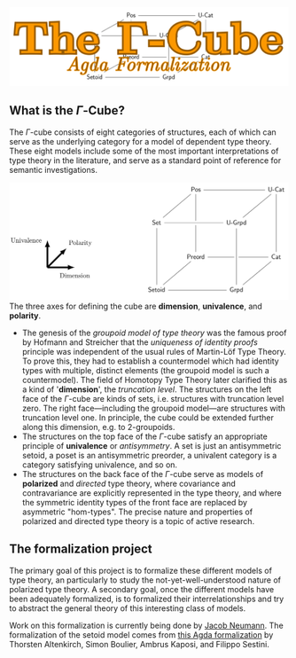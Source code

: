![The Gamma Cube Agda Formalization banner](/misc/banner.png?raw=true "The Gamma Cube - Agda Formalization")

## What is the $\Gamma$-Cube?

The $\Gamma$-cube consists of eight categories of structures, each of which can serve as the underlying category for a model of dependent type theory. These eight models include some of the most important interpretations of type theory in the literature, and serve as a standard point of reference for semantic investigations.

![The axes of the Gamma cube](/misc/axes.png?raw=true "The Gamma Cube - axes")
The three axes for defining the cube are **dimension**, **univalence**, and **polarity**.

- The genesis of the _groupoid model of type theory_ was the famous proof by Hofmann and Streicher that the _uniqueness of identity proofs_ principle was independent of the usual rules of Martin-Löf Type Theory. To prove this, they had to establish a countermodel which had identity types with multiple, distinct elements (the groupoid model is such a countermodel). The field of Homotopy Type Theory later clarified this as a kind of '**dimension**', the _truncation level_. The structures on the left face of the $\Gamma$-cube are kinds of sets, i.e. structures with truncation level zero. The right face—including the groupoid model—are structures with truncation level one. In principle, the cube could be extended further along this dimension, e.g. to 2-groupoids.
- The structures on the top face of the $\Gamma$-cube satisfy an appropriate principle of **univalence** or _antisymmetry_. A set is just an antisymmetric setoid, a poset is an antisymmetric preorder, a univalent category is a category satisfying univalence, and so on.
- The structures on the back face of the $\Gamma$-cube serve as models of **polarized** and _directed_ type theory, where covariance and contravariance are explicitly represented in the type theory, and where the symmetric identity types of the front face are replaced by asymmetric "hom-types". The precise nature and properties of polarized and directed type theory is a topic of active research.


## The formalization project

The primary goal of this project is to formalize these different models of type theory, an particularly to study the not-yet-well-understood nature of polarized type theory. A secondary goal, once the different models have been adequately formalized, is to formalized their interrelationships and try to abstract the general theory of this interesting class of models.

Work on this formalization is currently being done by [Jacob Neumann](https://jacobneu.github.io). The formalization of the setoid model comes from [this Agda formalization](https://bitbucket.org/taltenkirch/setoid-univ) by Thorsten Altenkirch, Simon Boulier, Ambrus Kaposi, and Filippo Sestini.
